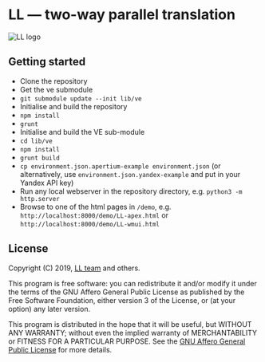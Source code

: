 # LL — two-way parallel translation

![LL logo](https://raw.githubusercontent.com/divec/ll/master/demo/images/logo.png)

## Getting started

- Clone the repository
- Get the ve submodule
- `git submodule update --init lib/ve`
- Initialise and build the repository
- `npm install`
- `grunt`
- Initialise and build the VE sub-module
- `cd lib/ve`
- `npm install`
- `grunt build`
- `cp environment.json.apertium-example environment.json`
 (or alternatively, use `environment.json.yandex-example` and put in your Yandex API key)
- Run any local webserver in the repository directory, e.g. `python3 -m http.server`
- Browse to one of the html pages in `/demo`, e.g. `http://localhost:8000/demo/LL-apex.html` or `http://localhost:8000/demo/LL-wmui.html`

## License

Copyright (C) 2019, [LL team](AUTHORS.txt) and others.

This program is free software: you can redistribute it and/or modify it under the terms of the GNU Affero General Public License as published by the Free Software Foundation, either version 3 of the License, or (at your option) any later version.

This program is distributed in the hope that it will be useful, but WITHOUT ANY WARRANTY; without even the implied warranty of MERCHANTABILITY or FITNESS FOR A PARTICULAR PURPOSE. See the [GNU Affero General Public License](LICENSE.txt) for more details.
